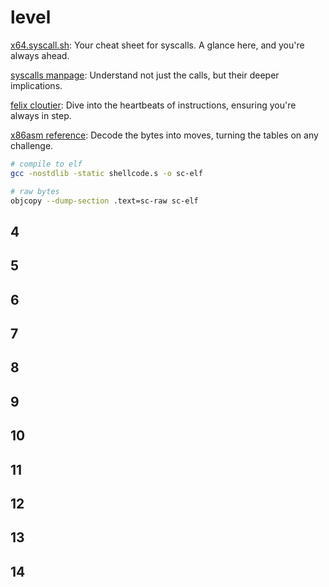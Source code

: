 # level
[x64.syscall.sh](https://x64.syscall.sh/): Your cheat sheet for syscalls. A glance here, and you're always ahead.

[syscalls manpage](https://man7.org/linux/man-pages/man2/syscalls.2.html): Understand not just the calls, but their deeper implications.

[felix cloutier](https://www.felixcloutier.com/x86/): Dive into the heartbeats of instructions, ensuring you're always in step.

[x86asm reference](http://ref.x86asm.net/coder64.html): Decode the bytes into moves, turning the tables on any challenge.

```sh
# compile to elf
gcc -nostdlib -static shellcode.s -o sc-elf
```
```sh
# raw bytes
objcopy --dump-section .text=sc-raw sc-elf
```

## 4

## 5

## 6

## 7

## 8

## 9

## 10

## 11

## 12

## 13

## 14
